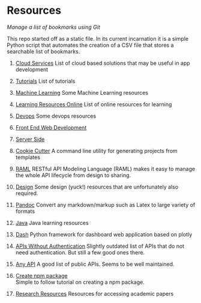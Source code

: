 # Resources
_Manage a list of bookmarks using Git_

This repo started off as a static file. In its current incarnation it is a simple Python script that
automates the creation of a CSV file that stores a searchable list of bookmarks.

1. [Cloud Services](cloud_services.md)
   List of cloud based solutions that may be useful in app development
   
2. [Tutorials](tutorials.md)
   List of tutorials
   
3. [Machine Learning](machine_learning)
   Some Machine Learning resources
   
4. [Learning Resources Online](developer_resources.md)
   List of online resources for learning
   
5. [Devops](Devops)
   Some devops resources    
   
6. [Front End Web Development](fewd)    

7. [Server Side](serverside)    

8. [Cookie Cutter](https://github.com/audreyr/cookiecutter)
   A command line utility for generating projects from templates
   
9. [RAML](https://raml.org/)
   RESTful API Modeling Language (RAML) makes it easy to manage the whole API lifecycle from design to sharing.   
   
10. [Design](design)
    Some design (yuck!) resources that are unfortunately also required.
    
11. [Pandoc](http://pandoc.org)
    Convert any markdown/markup such as Latex to large variety of formats
    
12. [Java](java)
    Java learning resources   
    
13. [Dash](https://plot.ly/products/dash/)
    Python framework for dashboard web application based on plotly         
    
14. [APIs Without Authentication](https://shkspr.mobi/blog/2016/05/easy-apis-without-authentication/)
    Slightly outdated list of APIs that do not need authentication. But still a few good ones there.    

15. [Any API](https://any-api.com/) 
    A good list of public APIs. Seems to be well maintained.
    
16. [Create npm package](https://medium.freecodecamp.org/how-to-make-a-beautiful-tiny-npm-package-and-publish-it-2881d4307f78)    
    Simple to follow tutorial on creating a npm package.
    
17. [Research Resources](research)
    Resources for accessing academic papers    
    
